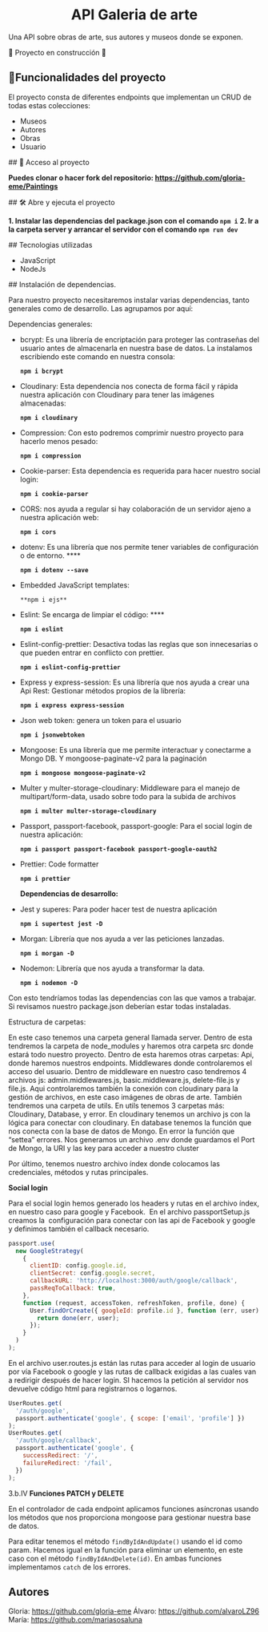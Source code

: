 <h1 align="center"> API Galeria de arte </h1>

Una API sobre obras de arte, sus autores y museos donde se exponen.

:construction: Proyecto en construcción :construction:

## :hammer:Funcionalidades del proyecto

El proyecto consta de diferentes endpoints que implementan un CRUD de todas estas colecciones:

- Museos
- Autores
- Obras
- Usuario

\## 📁 Acceso al proyecto

**Puedes clonar o hacer fork del repositorio: https://github.com/gloria-eme/Paintings**

\## 🛠️ Abre y ejecuta el proyecto

**1. Instalar las dependencias del package.json con el comando `npm i`**
**2. Ir a la carpeta server y arrancar el servidor con el comando `npm run dev`**

\## Tecnologias utilizadas

- JavaScript
- NodeJs

\## Instalación de dependencias.

Para nuestro proyecto necesitaremos instalar varias dependencias, tanto generales como de desarrollo. Las agrupamos por aquí:

Dependencias generales:

- bcrypt: Es una librería de encriptación para proteger las contraseñas del usuario antes de almacenarla en nuestra base de datos. La instalamos escribiendo este comando en nuestra consola:
    
    **`npm i bcrypt`**
    
- Cloudinary: Esta dependencia nos conecta de forma fácil y rápida nuestra aplicación con Cloudinary para tener las imágenes almacenadas:
    
    **`npm i cloudinary`**
    
- Compression: Con esto podremos comprimir nuestro proyecto para hacerlo menos pesado:
    
    **`npm i compression`**
    
- Cookie-parser: Esta dependencia es requerida para hacer nuestro social login:
    
    **`npm i cookie-parser`**
    
- CORS: nos ayuda a regular si hay colaboración de un servidor ajeno a nuestra aplicación web:
    
    **`npm i cors`**
    
- dotenv: Es una librería que nos permite tener variables de configuración o de entorno. ****
    
    **`npm i dotenv --save`**
    
- Embedded JavaScript templates:
    
     `**npm i ejs**`
    
- Eslint: Se encarga de limpiar el código: ****
    
    **`npm i eslint`**
    
- Eslint-config-prettier: Desactiva todas las reglas que son innecesarias o que pueden entrar en conflicto con prettier.
    
    **`npm i eslint-config-prettier`**
    
- Express y express-session: Es una librería que nos ayuda a crear una Api Rest: Gestionar métodos propios de la librería:
    
    **`npm i express express-session`**
    
- Json web token: genera un token para el usuario
    
    **`npm i jsonwebtoken`**
    
- Mongoose: Es una librería que me permite interactuar y conectarme a Mongo DB. Y mongoose-paginate-v2 para la paginación
    
    **`npm i mongoose mongoose-paginate-v2`**
    
- Multer y multer-storage-cloudinary: Middleware para el manejo de multipart/form-data, usado sobre todo para la subida de archivos
    
    **`npm i multer multer-storage-cloudinary`**
    
- Passport, passport-facebook, passport-google: Para el social login de nuestra aplicación:
    
    **`npm i passport passport-facebook passport-google-oauth2`**
    
- Prettier: Code formatter
    
    **`npm i prettier`**
    
    **Dependencias de desarrollo:**
    
- Jest y superes: Para poder hacer test de nuestra aplicación
    
    **`npm i supertest jest -D`**
    
- Morgan: Librería que nos ayuda a ver las peticiones lanzadas.
    
    **`npm i morgan -D`**
    
- Nodemon: Librería que nos ayuda a transformar la data.
    
    **`npm i nodemon -D`**

Con esto tendríamos todas las dependencias con las que vamos a trabajar. Si revisamos nuestro package.json deberían estar todas instaladas.

Estructura de carpetas:

En este caso tenemos una carpeta general llamada server. Dentro de esta tendremos la carpeta de node_modules y haremos otra carpeta src donde estará todo nuestro proyecto. Dentro de esta haremos otras carpetas:
Api, donde haremos nuestros endpoints. 
Middlewares donde controlaremos el acceso del usuario. Dentro de middleware en nuestro caso tendremos 4 archivos js: admin.middlewares.js, basic.middleware.js, delete-file.js y file.js. Aqui controlaremos también la conexión con cloudinary para la gestión de archivos, en este caso imágenes de obras de arte.
También tendremos una carpeta de utils. En utils tenemos 3 carpetas más: Cloudinary, Database, y error. En cloudinary tenemos un archivo js con la lógica para conectar con cloudinary.
En database tenemos la función que nos conecta con la base de datos de Mongo.
En error la función que “settea” errores.
Nos generamos un archivo .env donde guardamos el Port de Mongo, la URI y las key para acceder a nuestro cluster

Por último, tenemos nuestro archivo índex donde colocamos las credenciales, métodos  y rutas principales. 


**Social login**

Para el social login hemos generado los headers y rutas en el archivo índex, en nuestro caso para google y Facebook.  En el archivo passportSetup.js creamos la  configuración para conectar con las api de Facebook y google y definimos también el callback necesario.

```jsx
passport.use(
  new GoogleStrategy(
    {
      clientID: config.google.id,
      clientSecret: config.google.secret,
      callbackURL: 'http://localhost:3000/auth/google/callback',
      passReqToCallback: true,
    },
    function (request, accessToken, refreshToken, profile, done) {
      User.findOrCreate({ googleId: profile.id }, function (err, user) {
        return done(err, user);
      });
    }
  )
);
```

En el archivo user.routes.js están las rutas para acceder al login de usuario por vía Facebook o google y las rutas de callback exigidas a las cuales van a redirigir después de hacer login. SI hacemos la petición al servidor nos devuelve código html para registrarnos o logarnos.

```jsx
UserRoutes.get(
  '/auth/google',
  passport.authenticate('google', { scope: ['email', 'profile'] })
);
UserRoutes.get(
  '/auth/google/callback',
  passport.authenticate('google', {
    successRedirect: '/',
    failureRedirect: '/fail',
  })
);
```

3.b.IV **Funciones PATCH y DELETE**

En el controlador de cada endpoint aplicamos funciones asíncronas usando los métodos que nos proporciona mongoose para gestionar nuestra base de datos.  

Para editar tenemos el método  `findByIdAndUpdate()` usando el id como param. Hacemos igual en la función para eliminar un elemento, en este caso con el método `findByIdAndDelete(id)`. En ambas funciones implementamos `catch`  de los errores.

## Autores

Gloria: https://github.com/gloria-eme
Álvaro: https://github.com/alvaroLZ96
María: https://github.com/mariasosaluna
